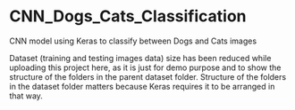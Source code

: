 # CNN_Dogs_Cats_Classification
CNN model using Keras to classify between Dogs and Cats images

Dataset (training and testing images data) size has been reduced while uploading this project here, as it is just for demo purpose and to show the structure of the folders in the parent dataset folder. Structure of the folders in the dataset folder matters because Keras requires it to be arranged in that way.

